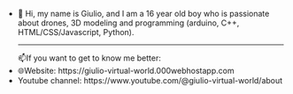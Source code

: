 <ul>
  <li>👋 Hi, my name is Giulio, and I am a 16 year old boy who is passionate about drones, 3D modeling and programming (arduino, C++, HTML/CSS/Javascript, Python).</li>
  <hr>
  📫If you want to get to know me better:
  <li>🌐Website: https://giulio-virtual-world.000webhostapp.com</li>
  <li>Youtube channel: https://www.youtube.com/@giulio-virtual-world/about</li>
</ul>





<!---
giuliotessitore/giuliotessitore is a ✨ special ✨ repository because its `README.md` (this file) appears on your GitHub profile.
You can click the Preview link to take a look at the changes.
--->
